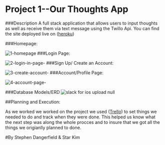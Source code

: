 
# Project 1--Our Thoughts App


###Description
A full stack application that allows users to input thoughts as well as receive them via text message using the Twillo Api. 
You can find the site deployed live on ([heroku](http://ourthoughtsapp.herokuapp.com/)) 

###Homepage:

![1-homepage](https://cloud.githubusercontent.com/assets/22550925/20507642/c77ae908-b010-11e6-9531-b46c6494217d.png)
###Login Page:

![2-login-in-page-](https://cloud.githubusercontent.com/assets/22550925/20507652/dcde2666-b010-11e6-9494-3fc013bcb414.png)
###Sign Up/ Create an Account:

![3-create-account-](https://cloud.githubusercontent.com/assets/22550925/20507660/e5fc0ec0-b010-11e6-9667-f7dfe55f3e4e.png)
###Account/Profile Page:

![4-account-page-](https://cloud.githubusercontent.com/assets/22550925/20507664/f184c46c-b010-11e6-8afe-abab9112fd9e.png)

###Database Models/ERD
![slack for ios upload null](https://cloud.githubusercontent.com/assets/22550925/20507813/1c02986c-b012-11e6-9687-edea47045fbe.jpeg)



##Planning and Execution:
 
As we worked we worked on the project we used ([Trello](https://trello.com/b/0IcVo5BL/project-1)) to set things we needed to do and track when they were done. This helped us know what the next step was along the whole procces and to insure that we got all the things we origianlly planned to done. 


 
 
 
 
 #By Stephen Dangerfield & Star Kim
